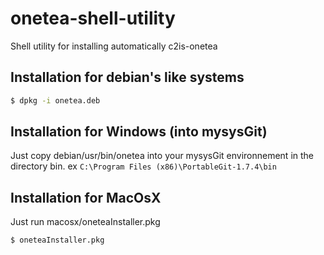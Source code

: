 onetea-shell-utility
====================

Shell utility for installing automatically c2is-onetea

## Installation for debian's like systems

```bash
$ dpkg -i onetea.deb
```

## Installation for Windows (into mysysGit)

Just copy debian/usr/bin/onetea into your mysysGit environnement in the directory bin.
ex `C:\Program Files (x86)\PortableGit-1.7.4\bin`

## Installation for MacOsX
Just run macosx/oneteaInstaller.pkg

```bash
$ oneteaInstaller.pkg
```

